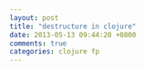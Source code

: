 ```yaml
---
layout: post
title: "destructure in clojure"
date: 2013-05-13 09:44:20 +0800
comments: true
categories: clojure fp
---
```



